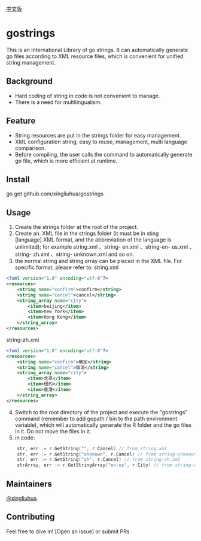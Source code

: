 [中文版](https://github.com/xingliuhua/gostrings/blob/master/README.cn.md)
# gostrings

This is an International Library of go strings. It can automatically generate go files according to XML resource files, which is convenient for unified string management.
## Background
* Hard coding of string in code is not convenient to manage.
* There is a need for multilingualism.

## Feature
* String resources are put in the strings folder for easy management.
* XML configuration string, easy to reuse, management, multi language comparison.
* Before compiling, the user calls the command to automatically generate go file, which is more efficient at runtime.

## Install
go get github.com/xingliuhua/gostrings

## Usage
1. Create the strings folder at the root of the project.
2. Create an. XML file in the strings folder (it must be in sting [language].XML format, and the abbreviation of the language is unlimited); for example string.xml 、string- en.xml 、string-en- us.xml 、string- zh.xml 、string- unknown.xml and so on.
3. the normal string and string array can be placed in the XML file. For specific format, please refer to:
string.xml
```xml
<?xml version="1.0" encoding="utf-8"?>
<resources>
    <string name="confirm">confirm</string>
    <string name="cancel">cancel</string>
    <string_array name="city">
        <item>beijing</item>
        <item>new York</item>
        <item>Hong Kong</item>
    </string_array>
</resources>
```
string-zh.xml
```xml
<?xml version="1.0" encoding="utf-8"?>
<resources>
    <string name="confirm">确定</string>
    <string name="cancel">取消</string>
    <string_array name="city">
        <item>北京</item>
        <item>纽约</item>
        <item>香港</item>
    </string_array>
</resources>
```
4. Switch to the root directory of the project and execute the "gostrings" command (remember to add gopath / bin to the path environment variable), which will automatically generate the R folder and the go files in it. Do not move the files in it.
5. in code:
```go
	str, err := r.GetString("", r.Cancel) // from string.xml
	str, err := r.GetString("unknown", r.Cancel) // from string-unknown.xml
	str, err := r.GetString("zh", r.Cancel) // from string-zh.xml
	strArray, err := r.GetStringArray("en-us", r.City) // from string-en-us.xml
```


## Maintainers

[@xingliuhua](https://github.com/xingliuhua).

## Contributing

Feel free to dive in! [Open an issue] or submit PRs.
